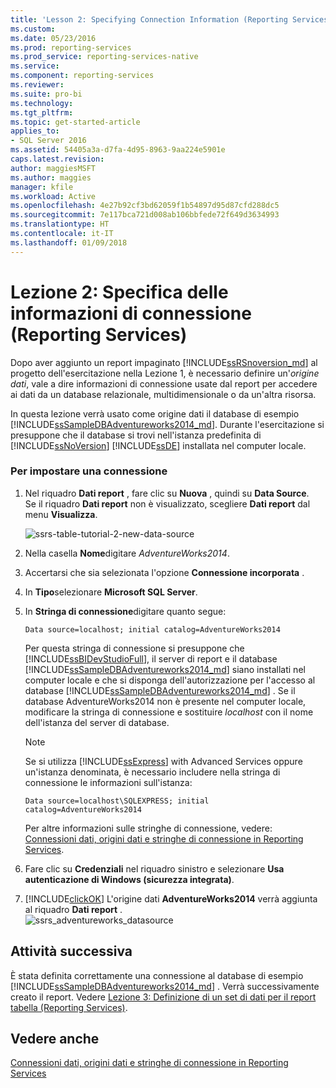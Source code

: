 ```yaml
---
title: 'Lesson 2: Specifying Connection Information (Reporting Services) (Lezione 2: Specifica delle informazioni di connessione (Reporting Services)) | Microsoft Docs'
ms.custom: 
ms.date: 05/23/2016
ms.prod: reporting-services
ms.prod_service: reporting-services-native
ms.service: 
ms.component: reporting-services
ms.reviewer: 
ms.suite: pro-bi
ms.technology: 
ms.tgt_pltfrm: 
ms.topic: get-started-article
applies_to:
- SQL Server 2016
ms.assetid: 54405a3a-d7fa-4d95-8963-9aa224e5901e
caps.latest.revision: 
author: maggiesMSFT
ms.author: maggies
manager: kfile
ms.workload: Active
ms.openlocfilehash: 4e27b92cf3bd62059f1b54897d95d87cfd288dc5
ms.sourcegitcommit: 7e117bca721d008ab106bbfede72f649d3634993
ms.translationtype: HT
ms.contentlocale: it-IT
ms.lasthandoff: 01/09/2018
---
```

# <a name="lesson-2-specifying-connection-information-reporting-services"></a>Lezione 2: Specifica delle informazioni di connessione (Reporting Services)
Dopo aver aggiunto un report impaginato [!INCLUDE[ssRSnoversion_md](../includes/ssrsnoversion-md.md)] al progetto dell'esercitazione nella Lezione 1, è necessario definire un'*origine dati*, vale a dire informazioni di connessione usate dal report per accedere ai dati da un database relazionale, multidimensionale o da un'altra risorsa.  
  
In questa lezione verrà usato come origine dati il database di esempio [!INCLUDE[ssSampleDBAdventureworks2014_md](../includes/sssampledbadventureworks2014-md.md)]. Durante l'esercitazione si presuppone che il database si trovi nell'istanza predefinita di [!INCLUDE[ssNoVersion](../includes/ssnoversion-md.md)] [!INCLUDE[ssDE](../includes/ssde-md.md)] installata nel computer locale.  
  
### <a name="to-set-up-a-connection"></a>Per impostare una connessione  
  
1.  Nel riquadro **Dati report** , fare clic su **Nuova** , quindi su **Data Source**.  
Se il riquadro **Dati report** non è visualizzato, scegliere **Dati report** dal menu **Visualizza**.  

    ![ssrs-table-tutorial-2-new-data-source](../reporting-services/media/ssrs-table-tutorial-2-new-data-source.png)
  
   2.  Nella casella **Nome**digitare *AdventureWorks2014*.  
  
3.  Accertarsi che sia selezionata l'opzione **Connessione incorporata** .  
  
4.  In **Tipo**selezionare **Microsoft SQL Server**.  
  
5.  In **Stringa di connessione**digitare quanto segue:  
  
    ```  
    Data source=localhost; initial catalog=AdventureWorks2014  
    ```  
  
     Per questa stringa di connessione si presuppone che [!INCLUDE[ssBIDevStudioFull](../includes/ssbidevstudiofull-md.md)], il server di report e il database [!INCLUDE[ssSampleDBAdventureworks2014_md](../includes/sssampledbadventureworks2014-md.md)] siano installati nel computer locale e che si disponga dell'autorizzazione per l'accesso al database [!INCLUDE[ssSampleDBAdventureworks2014_md](../includes/sssampledbadventureworks2014-md.md)] . Se il database AdventureWorks2014 non è presente nel computer locale, modificare la stringa di connessione e sostituire *localhost* con il nome dell'istanza del server di database.
  
     >[!NOTE]  
    >Se si utilizza [!INCLUDE[ssExpress](../includes/ssexpress-md.md)] with Advanced Services oppure un'istanza denominata, è necessario includere nella stringa di connessione le informazioni sull'istanza:  
    >  
    >`Data source=localhost\SQLEXPRESS; initial catalog=AdventureWorks2014`  
    >  
    >Per altre informazioni sulle stringhe di connessione, vedere: [Connessioni dati, origini dati e stringhe di connessione in Reporting Services](../reporting-services/report-data/data-connections-data-sources-and-connection-strings-report-builder-and-ssrs.md).  
     
  
6.  Fare clic su **Credenziali** nel riquadro sinistro e selezionare **Usa autenticazione di Windows (sicurezza integrata)**.  
  
7.  [!INCLUDE[clickOK](../includes/clickok-md.md)] L'origine dati **AdventureWorks2014** verrà aggiunta al riquadro **Dati report** .  
![ssrs_adventureworks_datasource](../reporting-services/media/ssrs-adventureworks-datasource.png)  
## <a name="next-task"></a>Attività successiva  
È stata definita correttamente una connessione al database di esempio [!INCLUDE[ssSampleDBAdventureworks2014_md](../includes/sssampledbadventureworks2014-md.md)] . Verrà successivamente creato il report. Vedere [Lezione 3: Definizione di un set di dati per il report tabella &#40;Reporting Services&#41;](../reporting-services/lesson-3-defining-a-dataset-for-the-table-report-reporting-services.md).  
  
## <a name="see-also"></a>Vedere anche  
[Connessioni dati, origini dati e stringhe di connessione in Reporting Services](../reporting-services/report-data/data-connections-data-sources-and-connection-strings-report-builder-and-ssrs.md)  
  
  
  

